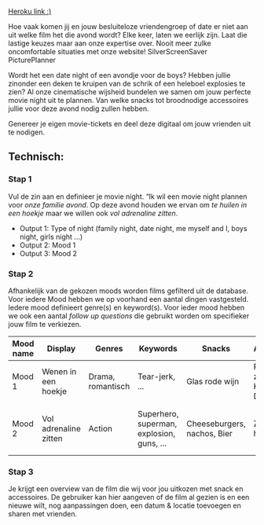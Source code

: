 [Heroku link :)](https://netpicks.herokuapp.com/ "Netpicks")

Hoe vaak komen jij en jouw besluiteloze vriendengroep of date er niet aan uit welke film het die avond wordt? Elke keer, laten we eerlijk zijn.
Laat die lastige keuzes maar aan onze expertise over.
Nooit meer zulke oncomfortable situaties met onze website! SilverScreenSaver PicturePlanner

Wordt het een date night of een avondje voor de boys? Hebben jullie zinonder een deken te kruipen van de schrik of een heleboel explosies te zien?
Al onze cinematische wijsheid bundelen we samen om jouw perfecte movie night uit te plannen. Van welke snacks tot broodnodige accessoires jullie voor deze avond nodig zullen hebben.

Genereer je eigen movie-tickets en deel deze digitaal om jouw vrienden uit te nodigen.

## Technisch:
### Stap 1
Vul de zin aan en definieer je movie night.
“Ik wil een movie night plannen voor *onze familie avond*. Op deze avond houden we ervan om *te huilen in een hoekje* maar we willen ook *vol adrenaline zitten*.
- Output 1: Type of night (family night, date night, me myself and I, boys night, girls night ...)
- Output 2: Mood 1
- Output 3: Mood 2

### Stap 2
Afhankelijk van de gekozen moods worden films gefilterd uit de database.
Voor iedere Mood hebben we op voorhand een aantal dingen vastgesteld. Iedere mood definieert genre(s) en keyword(s). Voor ieder mood hebben we ook een aantal *follow up questions* die gebruikt worden om specifieker jouw film te verkiezen.

Mood name | Display | Genres | Keywords | Snacks | Accessoires | Follow up questions
-------- | ---- | ---- | ---- | ---- | ---- | ----
Mood 1 | Wenen in een hoekje | Drama, romantisch | Tear-jerk, ...| Glas rode wijn | Pakje zakdoeken, Kussentjes, Dekentje | Hoe melig mag het worden?
Mood 2 | Vol adrenaline zitten | Action | Superhero, superman, explosion, guns, ...| Cheeseburgers, nachos, Bier | Zonnebril, halters | Hoeveel explosies? Guns, swords or magic?

### Stap 3
Je krijgt een overview van de film die wij voor jou uitkozen met snack en accessoires.
De gebruiker kan hier aangeven of de film al gezien is en een nieuwe wilt, nog aanpassingen doen, een datum & locatie toevoegen en sharen met vrienden.
